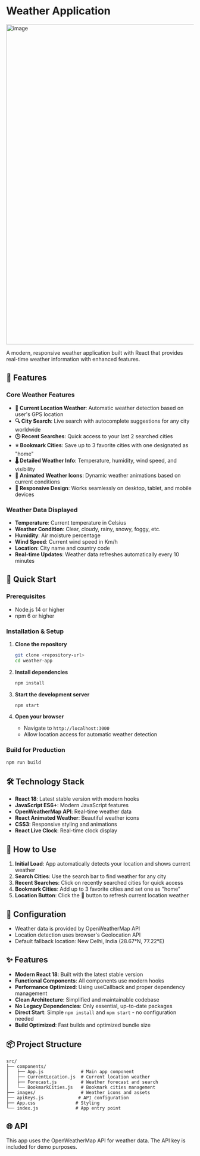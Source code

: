 # Weather Application
<img width="1899" height="859" alt="image" src="https://github.com/user-attachments/assets/3ca0c499-b8cf-4f3f-91fa-6e2922a563ed" />


A modern, responsive weather application built with React that provides real-time weather information with enhanced features.

## 🌟 Features

### Core Weather Features
- **📍 Current Location Weather**: Automatic weather detection based on user's GPS location
- **🔍 City Search**: Live search with autocomplete suggestions for any city worldwide
- **🕒 Recent Searches**: Quick access to your last 2 searched cities
- **⭐ Bookmark Cities**: Save up to 3 favorite cities with one designated as "home"
- **🌡️ Detailed Weather Info**: Temperature, humidity, wind speed, and visibility
- **🎨 Animated Weather Icons**: Dynamic weather animations based on current conditions
- **📱 Responsive Design**: Works seamlessly on desktop, tablet, and mobile devices

### Weather Data Displayed
- **Temperature**: Current temperature in Celsius
- **Weather Condition**: Clear, cloudy, rainy, snowy, foggy, etc.
- **Humidity**: Air moisture percentage
- **Wind Speed**: Current wind speed in Km/h
- **Location**: City name and country code
- **Real-time Updates**: Weather data refreshes automatically every 10 minutes

## 🚀 Quick Start

### Prerequisites
- Node.js 14 or higher
- npm 6 or higher

### Installation & Setup

1. **Clone the repository**
   ```bash
   git clone <repository-url>
   cd weather-app
   ```

2. **Install dependencies**
   ```bash
   npm install
   ```

3. **Start the development server**
   ```bash
   npm start
   ```

4. **Open your browser**
   - Navigate to `http://localhost:3000`
   - Allow location access for automatic weather detection

### Build for Production
```bash
npm run build
```

## 🛠️ Technology Stack

- **React 18**: Latest stable version with modern hooks
- **JavaScript ES6+**: Modern JavaScript features
- **OpenWeatherMap API**: Real-time weather data
- **React Animated Weather**: Beautiful weather icons
- **CSS3**: Responsive styling and animations
- **React Live Clock**: Real-time clock display

## 📱 How to Use

1. **Initial Load**: App automatically detects your location and shows current weather
2. **Search Cities**: Use the search bar to find weather for any city
3. **Recent Searches**: Click on recently searched cities for quick access
4. **Bookmark Cities**: Add up to 3 favorite cities and set one as "home"
5. **Location Button**: Click the 📍 button to refresh current location weather

## 🔧 Configuration

- Weather data is provided by OpenWeatherMap API
- Location detection uses browser's Geolocation API
- Default fallback location: New Delhi, India (28.67°N, 77.22°E)

## ✨ Features

- **Modern React 18**: Built with the latest stable version
- **Functional Components**: All components use modern hooks
- **Performance Optimized**: Using useCallback and proper dependency management
- **Clean Architecture**: Simplified and maintainable codebase
- **No Legacy Dependencies**: Only essential, up-to-date packages
- **Direct Start**: Simple `npm install` and `npm start` - no configuration needed
- **Build Optimized**: Fast builds and optimized bundle size

## 📦 Project Structure

```
src/
├── components/
│   ├── App.js              # Main app component
│   ├── CurrentLocation.js  # Current location weather
│   ├── Forecast.js         # Weather forecast and search
│   └── BookmarkCities.js   # Bookmark cities management
├── images/                 # Weather icons and assets
├── apiKeys.js             # API configuration
├── App.css               # Styling
└── index.js              # App entry point
```

## 🌐 API

This app uses the OpenWeatherMap API for weather data. The API key is included for demo purposes.
